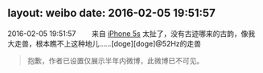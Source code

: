 layout: weibo
date: 2016-02-05 19:51:57
---
<meta name="referrer" content="no-referrer" />

2016-02-05 19:51:57  &nbsp;&nbsp;&nbsp;&nbsp;&nbsp;&nbsp; 来自 <a href="sinaweibo://customweibosource" rel="nofollow">iPhone 5s</a>
太扯了，没有古迹哪来的古韵，像我大走兽，根本瞧不上这种地儿……[doge][doge]@52Hz的走兽
>  抱歉，作者已设置仅展示半年内微博，此微博已不可见。 ​​​
